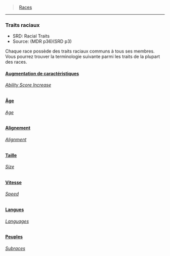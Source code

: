 ﻿---
!Generic
Id: races_hd.md#traits-raciaux
ParentLink: races_hd.md#races
Name: Traits raciaux
ParentName: Races
NameLevel: 3
AltName: Racial Traits
Source: (MDR p36)(SRD p3)
---
> [Races](hd_races.md)

---

### Traits raciaux

- SRD: Racial Traits
- Source: (MDR p36)(SRD p3)

Chaque race possède des traits raciaux communs à tous ses membres. Vous pourrez trouver la terminologie suivante parmi les traits de la plupart des races.



#### [Augmentation de caractéristiques](hd_races_augmentation_de_caracteristiques.md)

###### _[Ability Score Increase](hd_races_augmentation_de_caracteristiques.md)_



#### [Âge](hd_races_age.md)

###### _[Age](hd_races_age.md)_



#### [Alignement](hd_races_alignement.md)

###### _[Alignment](hd_races_alignement.md)_



#### [Taille](hd_races_taille.md)

###### _[Size](hd_races_taille.md)_



#### [Vitesse](hd_races_vitesse.md)

###### _[Speed](hd_races_vitesse.md)_



#### [Langues](hd_races_langues.md)

###### _[Languages](hd_races_langues.md)_



#### [Peuples](hd_races_peuples.md)

###### _[Subraces](hd_races_peuples.md)_


